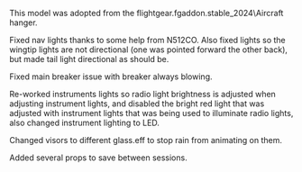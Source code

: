 
This model was adopted from the flightgear.fgaddon.stable_2024\Aircraft hanger.




Fixed nav lights thanks to some help from N512CO. Also fixed lights so the wingtip lights are not directional (one was pointed forward the other back), but made tail light directional as should be.

Fixed main breaker issue with breaker always blowing.

Re-worked instruments lights so radio light brightness is adjusted when adjusting instrument lights, and disabled the bright red light that was adjusted with instrument lights that was being used to illuminate radio lights, also changed instrument lighting to LED. 

Changed visors to different glass.eff to stop rain from animating on them. 

Added several props to save between sessions.
